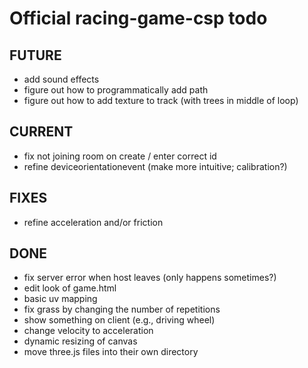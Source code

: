 # Official racing-game-csp todo

## FUTURE
- add sound effects
- figure out how to programmatically add path
- figure out how to add texture to track (with trees in middle of loop)

## CURRENT
- fix not joining room on create / enter correct id
- refine deviceorientationevent (make more intuitive; calibration?)

## FIXES
- refine acceleration and/or friction

## DONE
- fix server error when host leaves (only happens sometimes?)
- edit look of game.html
- basic uv mapping
- fix grass by changing the number of repetitions
- show something on client (e.g., driving wheel)
- change velocity to acceleration
- dynamic resizing of canvas
- move three.js files into their own directory
